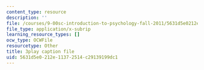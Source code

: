 ```yaml
---
content_type: resource
description: ''
file: /courses/9-00sc-introduction-to-psychology-fall-2011/5631d5e0212e11372514c29139199dc1_SFPPw6sDHEI.srt
file_type: application/x-subrip
learning_resource_types: []
ocw_type: OCWFile
resourcetype: Other
title: 3play caption file
uid: 5631d5e0-212e-1137-2514-c29139199dc1
---
```


